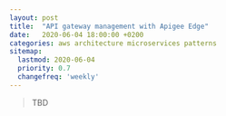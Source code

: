 ```yaml
---
layout: post
title:  "API gateway management with Apigee Edge"
date:   2020-06-04 18:00:00 +0200
categories: aws architecture microservices patterns
sitemap:
  lastmod: 2020-06-04
  priority: 0.7
  changefreq: 'weekly'
---
```

> TBD